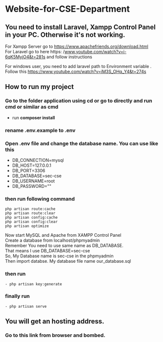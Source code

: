 # Website-for-CSE-Department

## You need to install Laravel, Xampp Control Panel in your PC. Otherwise it's not working. <br/>
For Xampp Server go to https://www.apachefriends.org/download.html <br/>
For Laravel go to here https: /www.youtube.com/watch?v=i-6qK5MyjO4&t=281s  and follow instructions  <br/>

For windows user, you need to add laravel path to Environment variable . Follow this https://www.youtube.com/watch?v=iM3S_OHq_Y4&t=274s


## How to run my project

### Go to the folder application using cd or go to directly and run cmd or similar as cmd
   - run  **composer install**
### rename .env.example to .env
### Open .env file and change the database name. You can use like this
- DB_CONNECTION=mysql <br/>
- DB_HOST=127.0.0.1   <br/>
- DB_PORT=3306   <br/>
- DB_DATABASE=sec-cse   <br/>
- DB_USERNAME=root  <br/>
- DB_PASSWORD=""    <br/>

### then run following command
    php artisan route:cache
    php artisan route:clear
    php artisan config:cache
    php artisan config:clear
    php artisan optimize
   

Now start MySQL and Apache from XAMPP Control Panel  <br/>
Create a  database from localhost/phpmyadmin   </br>
Remember You need to use same name as DB_DATABASE.  <br/>
That means I use DB_DATABASE=sec-cse  <br/>
So, My Database name is sec-cse in the phpmyadmin  <br/>
Then import databse. 
My database file name our_database.sql
### then run
    - php artisan key:generate
### finally run
    - php artisan serve
 
## You will get an hosting address.
### Go to this link  from browser and **bombed.**
                 
